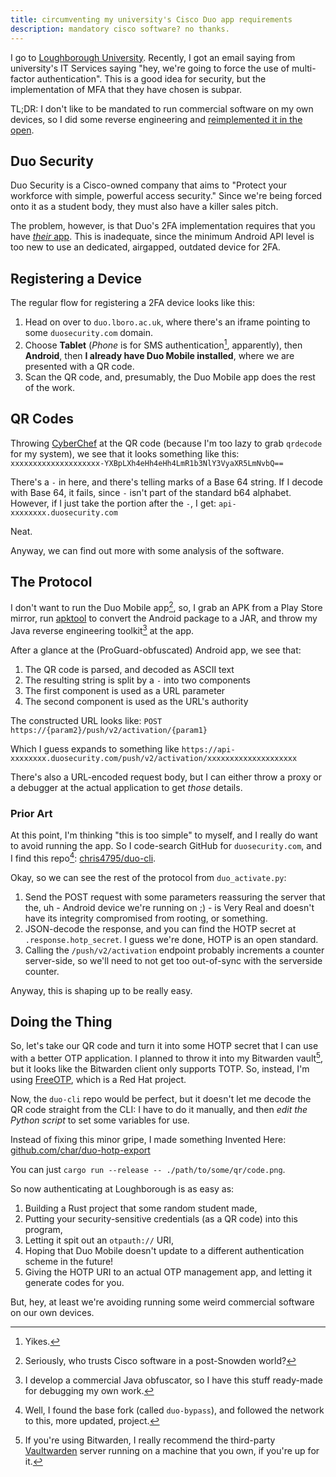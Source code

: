 ```yaml
---
title: circumventing my university's Cisco Duo app requirements
description: mandatory cisco software? no thanks.
---
```


I go to [Loughborough University](https://lboro.ac.uk/). Recently, I got an email saying from university's IT Services saying
"hey, we're going to force the use of multi-factor authentication". This is a good idea for security, but the implementation of MFA that they have chosen is subpar.

TL;DR: I don't like to be mandated to run commercial software on my own devices, so I did some reverse engineering and [reimplemented it in the open](https://github.com/char/duo-hotp-export).

## Duo Security

Duo Security is a Cisco-owned company that aims to "Protect your workforce with simple, powerful access security."
Since we're being forced onto it as a student body, they must also have a killer sales pitch.

The problem, however, is that Duo's 2FA implementation requires that you have [*their* app](https://duo.com/product/multi-factor-authentication-mfa/duo-mobile-app).
This is inadequate, since the minimum Android API level is too new to use an dedicated, airgapped, outdated device for 2FA.

## Registering a Device

The regular flow for registering a 2FA device looks like this:

1. Head on over to `duo.lboro.ac.uk`, where there's an iframe pointing to some `duosecurity.com` domain.
2. Choose **Tablet** (*Phone* is for SMS authentication[^1], apparently), then **Android**, then **I already have Duo Mobile installed**, where we are presented with a QR code.
3. Scan the QR code, and, presumably, the Duo Mobile app does the rest of the work.

[^1]: Yikes.

## QR Codes

Throwing [CyberChef](https://gchq.github.io/CyberChef/) at the QR code (because I'm too lazy to grab `qrdecode` for my system), we see that it looks something like this: 
`xxxxxxxxxxxxxxxxxxxx-YXBpLXh4eHh4eHh4LmR1b3NlY3VyaXR5LmNvbQ==`

There's a `-` in here, and there's telling marks of a Base 64 string.
If I decode with Base 64, it fails, since `-` isn't part of the standard b64 alphabet.
However, if I just take the portion after the `-`, I get: `api-xxxxxxxx.duosecurity.com`

Neat.

Anyway, we can find out more with some analysis of the software.

## The Protocol

I don't want to run the Duo Mobile app[^cisco], so, I grab an APK from a Play Store mirror,
run [apktool](https://ibotpeaches.github.io/Apktool/) to convert the Android package to a JAR,
and throw my Java reverse engineering toolkit[^java-re] at the app.

[^cisco]: Seriously, who trusts Cisco software in a post-Snowden world?

[^java-re]: I develop a commercial Java obfuscator, so I have this stuff ready-made for debugging my own work.

After a glance at the (ProGuard-obfuscated) Android app, we see that:

1. The QR code is parsed, and decoded as ASCII text
2. The resulting string is split by a `-` into two components
3. The first component is used as a URL parameter
4. The second component is used as the URL's authority

The constructed URL looks like:
`POST https://{param2}/push/v2/activation/{param1}`

Which I guess expands to something like `https://api-xxxxxxxx.duosecurity.com/push/v2/activation/xxxxxxxxxxxxxxxxxxxx`

There's also a URL-encoded request body, but I can either throw a proxy or a debugger at the actual application to get *those* details.

### Prior Art

At this point, I'm thinking "this is too simple" to myself, and I really do want to avoid running the app.
So I code-search GitHub for `duosecurity.com`, and I find this repo[^repo-fork]: [chris4795/duo-cli](https://github.com/chris4795/duo-cli).

[^repo-fork]: Well, I found the base fork (called `duo-bypass`), and followed the network to this, more updated, project.

Okay, so we can see the rest of the protocol from `duo_activate.py`:

1. Send the POST request with some parameters reassuring the server that the, uh - Android device we're running on ;) - is Very Real and doesn't have its integrity compromised from rooting, or something.
2. JSON-decode the response, and you can find the HOTP secret at `.response.hotp_secret`. I guess we're done, HOTP is an open standard.
3. Calling the `/push/v2/activation` endpoint probably increments a counter server-side, so we'll need to not get too out-of-sync with the serverside counter.

Anyway, this is shaping up to be really easy.

## Doing the Thing

So, let's take our QR code and turn it into some HOTP secret that I can use with a better OTP application.
I planned to throw it into my Bitwarden vault[^vaultwarden], but it looks like the Bitwarden client only supports TOTP.
So, instead, I'm using [FreeOTP](https://freeotp.github.io/), which is a Red Hat project.

Now, the `duo-cli` repo would be perfect, but it doesn't let me decode the QR code straight from the CLI: I have to do it manually, and then *edit the Python script* to set some variables for use.

Instead of fixing this minor gripe, I made something Invented Here: [github.com/char/duo-hotp-export](https://github.com/char/duo-hotp-export)

You can just `cargo run --release -- ./path/to/some/qr/code.png`.

So now authenticating at Loughborough is as easy as:

1. Building a Rust project that some random student made,
2. Putting your security-sensitive credentials (as a QR code) into this program,
3. Letting it spit out an `otpauth://` URI,
4. Hoping that Duo Mobile doesn't update to a different authentication scheme in the future!
5. Giving the HOTP URI to an actual OTP management app, and letting it generate codes for you.

But, hey, at least we're avoiding running some weird commercial software on our own devices.

[^vaultwarden]: If you're using Bitwarden, I really recommend the third-party [Vaultwarden](https://github.com/dani-garcia/vaultwarden) server running on a machine that you own, if you're up for it.
